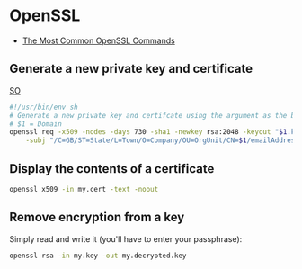 # OpenSSL

* [The Most Common OpenSSL Commands](https://www.sslshopper.com/article-most-common-openssl-commands.html)

## Generate a new private key and certificate
[SO](http://superuser.com/a/226229/108786)

```bash
#!/usr/bin/env sh
# Generate a new private key and certifcate using the argument as the base filename.
# $1 = Domain
openssl req -x509 -nodes -days 730 -sha1 -newkey rsa:2048 -keyout "$1.key" -out "$1.cert" \
	-subj "/C=GB/ST=State/L=Town/O=Company/OU=OrgUnit/CN=$1/emailAddress=my@email.com"
```

## Display the contents of a certificate
```bash
openssl x509 -in my.cert -text -noout
```

## Remove encryption from a key

Simply read and write it (you'll have to enter your passphrase):

```bash
openssl rsa -in my.key -out my.decrypted.key
```